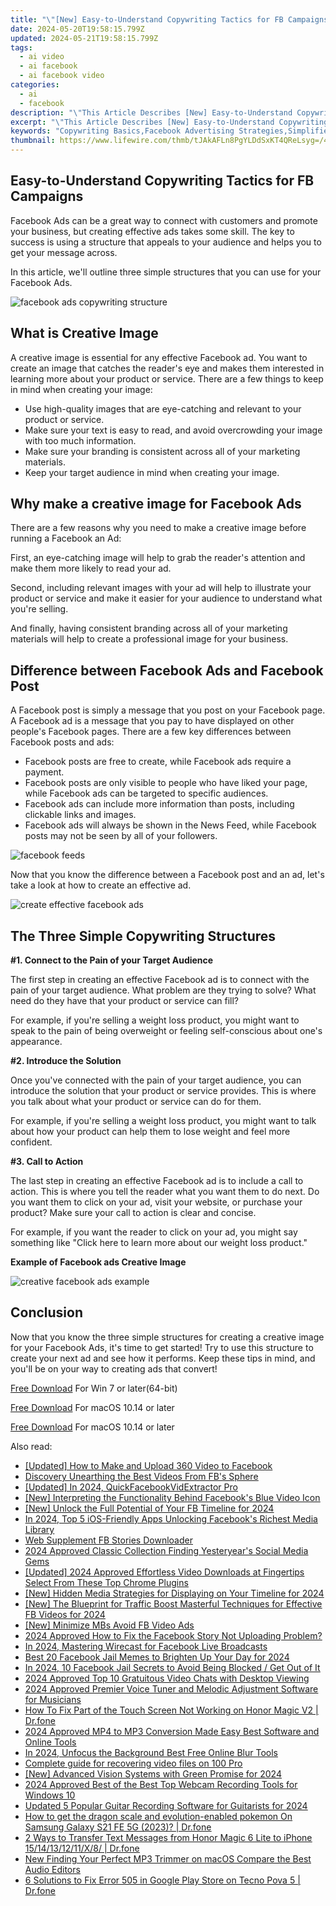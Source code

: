 ```yaml
---
title: "\"[New] Easy-to-Understand Copywriting Tactics for FB Campaigns for 2024\""
date: 2024-05-20T19:58:15.799Z
updated: 2024-05-21T19:58:15.799Z
tags:
  - ai video
  - ai facebook
  - ai facebook video
categories:
  - ai
  - facebook
description: "\"This Article Describes [New] Easy-to-Understand Copywriting Tactics for FB Campaigns for 2024\""
excerpt: "\"This Article Describes [New] Easy-to-Understand Copywriting Tactics for FB Campaigns for 2024\""
keywords: "Copywriting Basics,Facebook Advertising Strategies,Simplified AdCopy Techniques,Effective AdCopy Tactics,FB AdCopy Writing Guide,Simple AdCopy Methods,Basic FB Campaign Copying"
thumbnail: https://www.lifewire.com/thmb/tJAkAFLn8PgYLDdSxKT4QReLsyg=/400x300/filters:no_upscale():max_bytes(150000):strip_icc():format(webp)/macOS-Sonoma-Banner-fe4ffda2caaf4040b81ae0b66f2d6dc0.jpg
---
```


## Easy-to-Understand Copywriting Tactics for FB Campaigns

Facebook Ads can be a great way to connect with customers and promote your business, but creating effective ads takes some skill. The key to success is using a structure that appeals to your audience and helps you to get your message across.

In this article, we'll outline three simple structures that you can use for your Facebook Ads.

![facebook ads copywriting structure](https://images.wondershare.com/filmora/article-images/2022/11/facebook-ads-copywriting-structure.jpg)

## What is Creative Image

A creative image is essential for any effective Facebook ad. You want to create an image that catches the reader's eye and makes them interested in learning more about your product or service. There are a few things to keep in mind when creating your image:

* Use high-quality images that are eye-catching and relevant to your product or service.
* Make sure your text is easy to read, and avoid overcrowding your image with too much information.
* Make sure your branding is consistent across all of your marketing materials.
* Keep your target audience in mind when creating your image.

## Why make a creative image for Facebook Ads

There are a few reasons why you need to make a creative image before running a Facebook an Ad:

First, an eye-catching image will help to grab the reader's attention and make them more likely to read your ad.

Second, including relevant images with your ad will help to illustrate your product or service and make it easier for your audience to understand what you're selling.

And finally, having consistent branding across all of your marketing materials will help to create a professional image for your business.

## Difference between Facebook Ads and Facebook Post

A Facebook post is simply a message that you post on your Facebook page. A Facebook ad is a message that you pay to have displayed on other people's Facebook pages. There are a few key differences between Facebook posts and ads:

* Facebook posts are free to create, while Facebook ads require a payment.
* Facebook posts are only visible to people who have liked your page, while Facebook ads can be targeted to specific audiences.
* Facebook ads can include more information than posts, including clickable links and images.
* Facebook ads will always be shown in the News Feed, while Facebook posts may not be seen by all of your followers.

![facebook feeds](https://images.wondershare.com/filmora/article-images/2022/11/facebook-feeds.jpg)

Now that you know the difference between a Facebook post and an ad, let's take a look at how to create an effective ad.

![create effective facebook ads](https://images.wondershare.com/filmora/article-images/2022/11/create-effective-facebook-ads.jpg)

## The Three Simple Copywriting Structures

**#1\. Connect to the Pain of your Target Audience**

The first step in creating an effective Facebook ad is to connect with the pain of your target audience. What problem are they trying to solve? What need do they have that your product or service can fill?

For example, if you're selling a weight loss product, you might want to speak to the pain of being overweight or feeling self-conscious about one's appearance.

**#2\. Introduce the Solution**

Once you've connected with the pain of your target audience, you can introduce the solution that your product or service provides. This is where you talk about what your product or service can do for them.

For example, if you're selling a weight loss product, you might want to talk about how your product can help them to lose weight and feel more confident.

**#3\. Call to Action**

The last step in creating an effective Facebook ad is to include a call to action. This is where you tell the reader what you want them to do next. Do you want them to click on your ad, visit your website, or purchase your product? Make sure your call to action is clear and concise.

For example, if you want the reader to click on your ad, you might say something like "Click here to learn more about our weight loss product."

**Example of Facebook ads Creative Image**

![creative facebook ads example](https://images.wondershare.com/filmora/article-images/2022/11/creative-facebook-ads-example.jpg)

## Conclusion

Now that you know the three simple structures for creating a creative image for your Facebook Ads, it's time to get started! Try to use this structure to create your next ad and see how it performs. Keep these tips in mind, and you'll be on your way to creating ads that convert!

[Free Download](https://tools.techidaily.com/wondershare/filmora/download/) For Win 7 or later(64-bit)

[Free Download](https://tools.techidaily.com/wondershare/filmora/download/) For macOS 10.14 or later

[Free Download](https://tools.techidaily.com/wondershare/filmora/download/) For macOS 10.14 or later

<ins class="adsbygoogle"
     style="display:block"
     data-ad-format="autorelaxed"
     data-ad-client="ca-pub-7571918770474297"
     data-ad-slot="1223367746"></ins>

<ins class="adsbygoogle"
     style="display:block"
     data-ad-format="autorelaxed"
     data-ad-client="ca-pub-7571918770474297"
     data-ad-slot="1223367746"></ins>



<ins class="adsbygoogle"
     style="display:block"
     data-ad-client="ca-pub-7571918770474297"
     data-ad-slot="8358498916"
     data-ad-format="auto"
     data-full-width-responsive="true"></ins>

<span class="atpl-alsoreadstyle">Also read:</span>
<div><ul>
<li><a href="https://facebook-video-recording.techidaily.com/updated-how-to-make-and-upload-360-video-to-facebook/"><u>[Updated] How to Make and Upload 360 Video to Facebook</u></a></li>
<li><a href="https://facebook-video-recording.techidaily.com/discovery-unearthing-the-best-videos-from-fbs-sphere/"><u>Discovery   Unearthing the Best Videos From FB's Sphere</u></a></li>
<li><a href="https://facebook-video-recording.techidaily.com/updated-in-2024-quickfacebookvidextractor-pro/"><u>[Updated] In 2024, QuickFacebookVidExtractor Pro</u></a></li>
<li><a href="https://facebook-video-recording.techidaily.com/new-interpreting-the-functionality-behind-facebooks-blue-video-icon/"><u>[New] Interpreting the Functionality Behind Facebook's Blue Video Icon</u></a></li>
<li><a href="https://facebook-video-recording.techidaily.com/new-unlock-the-full-potential-of-your-fb-timeline-for-2024/"><u>[New] Unlock the Full Potential of Your FB Timeline for 2024</u></a></li>
<li><a href="https://facebook-video-recording.techidaily.com/in-2024-top-5-ios-friendly-apps-unlocking-facebooks-richest-media-library/"><u>In 2024, Top 5 iOS-Friendly Apps Unlocking Facebook's Richest Media Library</u></a></li>
<li><a href="https://facebook-video-recording.techidaily.com/web-supplement-fb-stories-downloader/"><u>Web Supplement  FB Stories Downloader</u></a></li>
<li><a href="https://facebook-video-recording.techidaily.com/2024-approved-classic-collection-finding-yesteryears-social-media-gems/"><u>2024 Approved  Classic Collection  Finding Yesteryear's Social Media Gems</u></a></li>
<li><a href="https://facebook-video-recording.techidaily.com/updated-2024-approved-effortless-video-downloads-at-fingertips-select-from-these-top-chrome-plugins/"><u>[Updated] 2024 Approved  Effortless Video Downloads at Fingertips  Select From These Top Chrome Plugins</u></a></li>
<li><a href="https://facebook-video-recording.techidaily.com/new-hidden-media-strategies-for-displaying-on-your-timeline-for-2024/"><u>[New] Hidden Media  Strategies for Displaying on Your Timeline for 2024</u></a></li>
<li><a href="https://facebook-video-recording.techidaily.com/new-the-blueprint-for-traffic-boost-masterful-techniques-for-effective-fb-videos-for-2024/"><u>[New] The Blueprint for Traffic Boost  Masterful Techniques for Effective FB Videos for 2024</u></a></li>
<li><a href="https://facebook-video-recording.techidaily.com/new-minimize-mbs-avoid-fb-video-ads/"><u>[New] Minimize MBs  Avoid FB Video Ads</u></a></li>
<li><a href="https://facebook-video-recording.techidaily.com/2024-approved-how-to-fix-the-facebook-story-not-uploading-problem/"><u>2024 Approved  How to Fix the Facebook Story Not Uploading Problem?</u></a></li>
<li><a href="https://facebook-video-recording.techidaily.com/in-2024-mastering-wirecast-for-facebook-live-broadcasts/"><u>In 2024, Mastering Wirecast for Facebook Live Broadcasts</u></a></li>
<li><a href="https://facebook-video-recording.techidaily.com/best-20-facebook-jail-memes-to-brighten-up-your-day-for-2024/"><u>Best 20 Facebook Jail Memes to Brighten Up Your Day for 2024</u></a></li>
<li><a href="https://facebook-video-recording.techidaily.com/in-2024-10-facebook-jail-secrets-to-avoid-being-blocked-get-out-of-it/"><u>In 2024, 10 Facebook Jail Secrets to Avoid Being Blocked / Get Out of It</u></a></li>
<li><a href="https://screen-mirroring-recording.techidaily.com/2024-approved-top-10-gratuitous-video-chats-with-desktop-viewing/"><u>2024 Approved  Top 10 Gratuitous Video Chats with Desktop Viewing</u></a></li>
<li><a href="https://voice-adjusting.techidaily.com/2024-approved-premier-voice-tuner-and-melodic-adjustment-software-for-musicians/"><u>2024 Approved Premier Voice Tuner and Melodic Adjustment Software for Musicians</u></a></li>
<li><a href="https://fix-guide.techidaily.com/how-to-fix-part-of-the-touch-screen-not-working-on-honor-magic-v2-drfone-by-drfone-fix-android-problems-fix-android-problems/"><u>How To Fix Part of the Touch Screen Not Working on Honor Magic V2 | Dr.fone</u></a></li>
<li><a href="https://video-content-creator.techidaily.com/2024-approved-mp4-to-mp3-conversion-made-easy-best-software-and-online-tools/"><u>2024 Approved MP4 to MP3 Conversion Made Easy Best Software and Online Tools</u></a></li>
<li><a href="https://ai-video-apps.techidaily.com/in-2024-unfocus-the-background-best-free-online-blur-tools/"><u>In 2024, Unfocus the Background Best Free Online Blur Tools</u></a></li>
<li><a href="https://phone-solutions.techidaily.com/complete-guide-for-recovering-video-files-on-100-pro-by-fonelab-android-recover-video/"><u>Complete guide for recovering video files on 100 Pro</u></a></li>
<li><a href="https://on-screen-recording.techidaily.com/new-advanced-vision-systems-with-green-promise-for-2024/"><u>[New] Advanced Vision Systems with Green Promise for 2024</u></a></li>
<li><a href="https://ai-vdieo-software.techidaily.com/2024-approved-best-of-the-best-top-webcam-recording-tools-for-windows-10/"><u>2024 Approved Best of the Best Top Webcam Recording Tools for Windows 10</u></a></li>
<li><a href="https://voice-adjusting.techidaily.com/updated-5-popular-guitar-recording-software-for-guitarists-for-2024/"><u>Updated 5 Popular Guitar Recording Software for Guitarists for 2024</u></a></li>
<li><a href="https://change-location.techidaily.com/how-to-get-the-dragon-scale-and-evolution-enabled-pokemon-on-samsung-galaxy-s21-fe-5g-2023-drfone-by-drfone-virtual-android/"><u>How to get the dragon scale and evolution-enabled pokemon On Samsung Galaxy S21 FE 5G (2023)? | Dr.fone</u></a></li>
<li><a href="https://blog-min.techidaily.com/2-ways-to-transfer-text-messages-from-honor-magic-6-lite-to-iphone-1514131211x8-drfone-by-drfone-transfer-from-android-transfer-from-android/"><u>2 Ways to Transfer Text Messages from Honor Magic 6 Lite to iPhone 15/14/13/12/11/X/8/ | Dr.fone</u></a></li>
<li><a href="https://audio-shaping.techidaily.com/new-finding-your-perfect-mp3-trimmer-on-macos-compare-the-best-audio-editors/"><u>New Finding Your Perfect MP3 Trimmer on macOS Compare the Best Audio Editors</u></a></li>
<li><a href="https://howto.techidaily.com/6-solutions-to-fix-error-505-in-google-play-store-on-tecno-pova-5-drfone-by-drfone-fix-android-problems-fix-android-problems/"><u>6 Solutions to Fix Error 505 in Google Play Store on Tecno Pova 5 | Dr.fone</u></a></li>
</ul></div>

